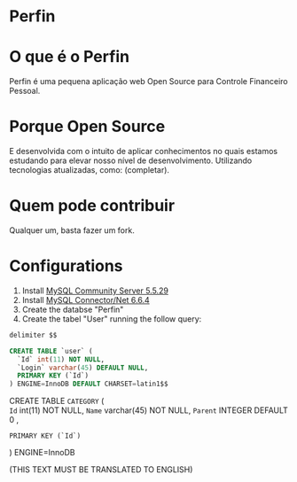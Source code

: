 Perfin
======

O que é o Perfin
================
Perfin é uma pequena aplicação web Open Source para Controle Financeiro Pessoal.


Porque Open Source
==================
E desenvolvida com  o intuito de aplicar conhecimentos no quais estamos estudando para elevar nosso nível de desenvolvimento. Utilizando tecnologias atualizadas, como: (completar).


Quem pode contribuir
====================
Qualquer um, basta fazer um fork.


Configurations
=============

1. Install [MySQL Community Server 5.5.29](http:// "http://www.mysql.com/downloads/mysql/")
2. Install [MySQL Connector/Net 6.6.4](http://www.mysql.com/downloads/connector/net/)
3. Create the databse "Perfin"
4. Create the tabel "User" running the follow query:

``` sql
delimiter $$

CREATE TABLE `user` (
  `Id` int(11) NOT NULL,
  `Login` varchar(45) DEFAULT NULL,
  PRIMARY KEY (`Id`)
) ENGINE=InnoDB DEFAULT CHARSET=latin1$$
```

CREATE TABLE `CATEGORY` (	
	`Id` int(11) NOT NULL,
  	`Name` varchar(45) NOT NULL,
  	`Parent` INTEGER DEFAULT 0 , 

	PRIMARY KEY (`Id`)
) ENGINE=InnoDB 



(THIS TEXT MUST BE TRANSLATED TO ENGLISH)